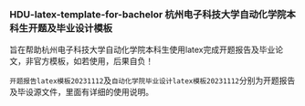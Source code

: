 ### HDU-latex-template-for-bachelor 杭州电子科技大学自动化学院本科生开题及毕业设计模板
旨在帮助杭州电子科技大学自动化学院本科生使用latex完成开题报告及毕业论文，非官方模板，如若使用，后果自负！

``开题报告latex模板20231112``及``自动化学院毕业设计latex模板20231112``分别为开题报告及毕设源文件，里面有详细的使用说明。
